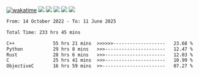 [![wakatime](https://wakatime.com/badge/user/368879df-dc38-4b1a-86c4-8a2054a0e074.svg)](https://wakatime.com/@368879df-dc38-4b1a-86c4-8a2054a0e074)
<img src="https://img.shields.io/badge/Windows-0078D6?style=flat&logo=Windows&logoColor=white">
<img src="https://img.shields.io/badge/IntelliJ_IDEA-000000.svg?style=flat&logo=IntelliJ-IDEA&logoColor=white">
<img src="https://img.shields.io/badge/CLion-000000.svg?style=flat&logo=CLion&logoColor=white">
<img src="https://img.shields.io/badge/Visual_Studio_Code-007ACC?style=flat&logo=Visual-Studio-Code&logoColor=white">
<img src="https://img.shields.io/badge/Discord-5865F2?label=kano42&style=flat&logo=discord&logoColor=white">
<br>


<!--START_SECTION:waka-->

```txt
From: 14 October 2022 - To: 11 June 2025

Total Time: 233 hrs 45 mins

C++              55 hrs 21 mins  >>>>>>-------------------   23.68 %
Python           29 hrs 8 mins   >>>----------------------   12.47 %
Rust             28 hrs 6 mins   >>>----------------------   12.03 %
C                25 hrs 41 mins  >>>----------------------   10.99 %
ObjectiveC       16 hrs 59 mins  >>-----------------------   07.27 %
```

<!--END_SECTION:waka-->
